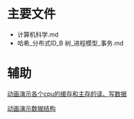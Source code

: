 # 主要文件

- 计算机科学.md 
- 哈希_分布式ID_B 树_进程模型_事务.md



# 辅助
[动画演示各个cpu的缓存和主存的读、写数据](https://www.scss.tcd.ie/Jeremy.Jones/VivioJS/caches/MESIHelp.htm)

[动画演示数据结构](https://visualgo.net/en)
